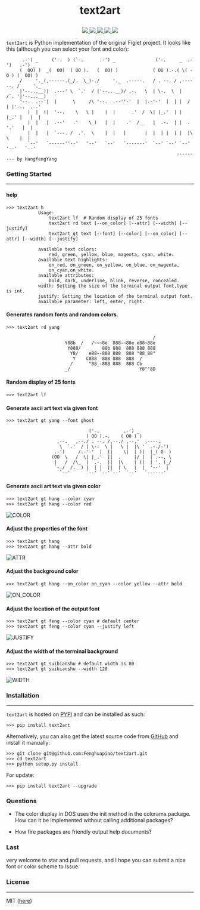 # <p align="center">text2art </p>
<p align="center">
    <a href="https://github.com/Fenghuapiao/text2art/blob/master/LICENSE">
        <img src="https://img.shields.io/cocoapods/l/EFQRCode.svg?style=flat">
        </a>
    <a href="https://pypi.python.org/pypi/text2art">
        <img src="https://img.shields.io/pypi/v/text2art.svg">
        </a>
    <a href="https://github.com/python/cpython">
        <img src="https://img.shields.io/badge/language-python3-ff69b4.svg">
        </a>
    <a href="https://github.com/Fenghuapiao/text2art">
    <img src="https://img.shields.io/github/stars/Fenghuapiao/text2art.svg?style=social&label=Star">
        </a>
    <a href="https://github.com/Fenghuapiao/text2art">
    <img src="https://img.shields.io/github/forks/Fenghuapiao/text2art.svg?style=social&label=Fork">
        </a>
</p>


`text2art` is Python implementation of the original Figlet project. It looks like this (although you can select your font and color):

```
      .-') _     ('-.  ) (`-.      .-') _               ('-.     _  .-')   .-') _
     (  OO) )  _(  OO)  ( OO ).   (  OO) )             ( OO ).-.( \( -O ) (  OO) )
     /     '._(,------.(_/.  \_)-./     '._  .-----.   / . --. / ,------. /     '._
     |'--...__)|  .---' \  `.'  / |'--...__)/ ,-.   \  | \-.  \  |   /`. '|'--...__)
     '--.  .--'|  |      \     /\ '--.  .--''-'  |  |.-'-'  |  | |  /  | |'--.  .--'
        |  |  (|  '--.    \   \ |    |  |      .'  /  \| |_.'  | |  |_.' |   |  |
        |  |   |  .--'   .'    \_)   |  |    .'  /__   |  .-.  | |  .  '.'   |  |
        |  |   |  `---. /  .'.  \    |  |   |       |  |  | |  | |  |\  \    |  |
        `--'   `------''--'   '--'   `--'   `-------'  `--' `--' `--' '--'   `--'
                                                                --------- by HangfengYang
```


### Getting Started
---

#### help
```
>>> text2art h
            Usage:
                text2art lf  # Random display of 25 fonts
                text2art rd text [--on_color] [--attr] [--width] [--justify]
                text2art gt text [--font] [--color] [--on_color] [--attr] [--width] [--justify]
    
            available text colors:
                red, green, yellow, blue, magenta, cyan, white.
            available text highlights:
                on_red, on_green, on_yellow, on_blue, on_magenta, 
                on_cyan,on_white.
            available attributes:
                bold, dark, underline, blink, reverse, concealed.
            width: Setting the size of the terminal output font,type is int.
            justify: Setting the location of the terminal output font.
            available parameter: left, enter, right.
```

#### Generates random fonts and random colors.

```
>>> text2art rd yang

                                                       /
                      Y88b  /   /~~~8e  888-~88e e88~88e
                       Y888/        88b 888  888 888 888
                        Y8/    e88~-888 888  888 "88_88"
                         Y    C888  888 888  888  /
                        /      "88_-888 888  888 Cb
                      _/                          Y8""8D
```

#### Random display of 25 fonts

```
>>> text2art lf
```

#### Generate ascii art text via given font

```
>>> text2art gt yang --font ghost

                               ('-.         .-') _
                              ( OO ).-.    ( OO ) )
                   ,--.   ,--./ . --. /,--./ ,--,'  ,----.
                    \  `.'  / | \-.  \ |   \ |  |\ '  .-./-')
                  .-')     /.-'-'  |  ||    \|  | )|  |_( O- )
                 (OO  \   /  \| |_.'  ||  .     |/ |  | .--, \
                  |   /  /\_  |  .-.  ||  |\    | (|  | '. (_/
                  `-./  /.__) |  | |  ||  | \   |  |  '--'  |
                    `--'      `--' `--'`--'  `--'   `------'
```

#### Generate ascii art text via given color

```
>>> text2art gt hang --color cyan
>>> text2art gt hang --color red
```

![COLOR][colored]



#### Adjust the properties of the font

```
>>> text2art gt hang 
>>> text2art gt hang --attr bold
```
![ATTR][attr]

#### Adjust the background color

```
>>> text2art gt hang --on_color on_cyan --color yellow --attr bold
```

![ON_COLOR][on_color]


#### Adjust the location of the output font

```
>>> text2art gt feng --color cyan # default center
>>> text2art gt feng --color cyan --justify left
```

![JUSTIFY][justify]

#### Adjust the width of the terminal background

```
>>> text2art gt suibianshu # default width is 80
>>> text2art gt suibianshu --width 120
```

![WIDTH][width]

### Installation
---

`text2art` is hosted on [PYPI](https://pypi.python.org/pypi/text2art) and can be installed as such:

```
>>> pip install text2art
```

Alternatively, you can also get the latest source code from [GitHub](https://github.com/Fenghuapiao/text2art) and install it manually:

```
>>> git clone git@github.com:Fenghuapiao/text2art.git
>>> cd text2art
>>> python setup.py install
```

For update:

```
>>> pip install text2art --upgrade
```

### Questions

* The color display in DOS uses the init method in the colorama package. How can it be implemented without calling additional packages?

* How fire packages are friendly output help documents?

### Last

very welcome to star and pull requests, and I hope you can submit a nice font or color scheme to Issue.

### License
---

MIT ([here](https://github.com/Fenghuapiao/text2art/blob/master/LICENSE))

[colored]: https://raw.githubusercontent.com/Fenghuapiao/text2art/master/screenshot/colored.png
[justify]: https://raw.githubusercontent.com/Fenghuapiao/text2art/master/screenshot/justify_left.png
[on_color]: https://raw.githubusercontent.com/Fenghuapiao/text2art/master/screenshot/on_color.png
[attr]: https://raw.githubusercontent.com/Fenghuapiao/text2art/master/screenshot/set_attr.png
[width]: https://raw.githubusercontent.com/Fenghuapiao/text2art/master/screenshot/set_width.png